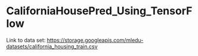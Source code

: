 # CaliforniaHousePred_Using_TensorFlow

Link to data set:
https://storage.googleapis.com/mledu-datasets/california_housing_train.csv

